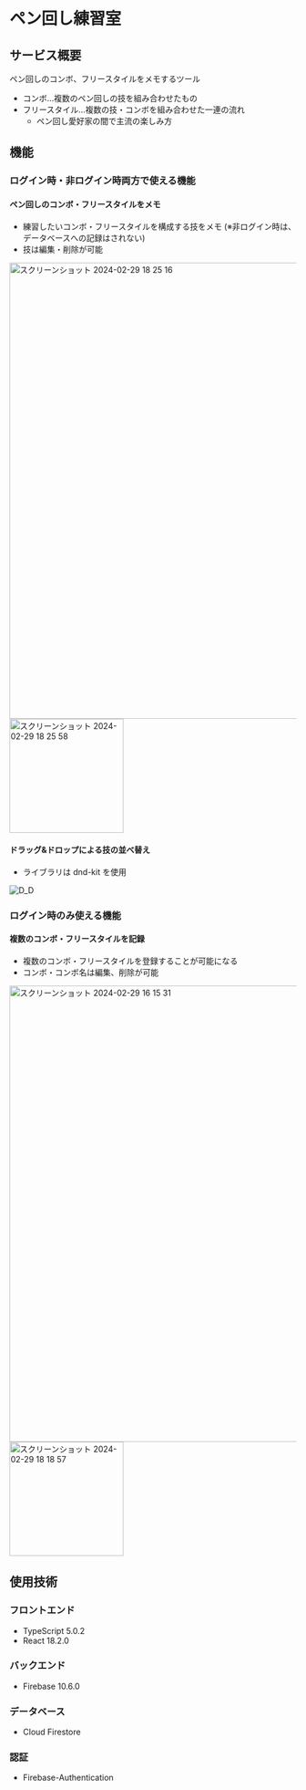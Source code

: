 # ペン回し練習室

## サービス概要

ペン回しのコンボ、フリースタイルをメモするツール

- コンボ…複数のペン回しの技を組み合わせたもの
- フリースタイル…複数の技・コンボを組み合わせた一連の流れ
  - ペン回し愛好家の間で主流の楽しみ方

## 機能

### ログイン時・非ログイン時両方で使える機能

#### ペン回しのコンボ・フリースタイルをメモ

- 練習したいコンボ・フリースタイルを構成する技をメモ
  (※非ログイン時は、データベースへの記録はされない)
- 技は編集・削除が可能

<img width="800" alt="スクリーンショット 2024-02-29 18 25 16" src="https://github.com/veve253/penspinning-order-app/assets/135543052/a533816d-58ce-47bf-8d93-8ea9fcb3b614">
<img width="200" alt="スクリーンショット 2024-02-29 18 25 58" src="https://github.com/veve253/penspinning-order-app/assets/135543052/b189af7a-6b83-4156-a072-483c56fe704a">

#### ドラッグ&ドロップによる技の並べ替え

- ライブラリは dnd-kit を使用

![D_D](https://github.com/veve253/penspinning-order-app/assets/135543052/79fe9f95-3b5a-43cc-b730-ca16b16d661b)


### ログイン時のみ使える機能

#### 複数のコンボ・フリースタイルを記録

- 複数のコンボ・フリースタイルを登録することが可能になる
- コンボ・コンボ名は編集、削除が可能

<img width="800" alt="スクリーンショット 2024-02-29 16 15 31" src="https://github.com/veve253/penspinning-order-app/assets/135543052/d17a6c15-e56d-4d4a-8fd4-c1faab831b1f">

<img width="200" alt="スクリーンショット 2024-02-29 18 18 57" src="https://github.com/veve253/penspinning-order-app/assets/135543052/c4815e65-30da-4d11-9c8c-ca7efec9101b">

## 使用技術

### フロントエンド

- TypeScript 5.0.2
- React 18.2.0

### バックエンド

- Firebase 10.6.0

### データベース

- Cloud Firestore

### 認証

- Firebase-Authentication
